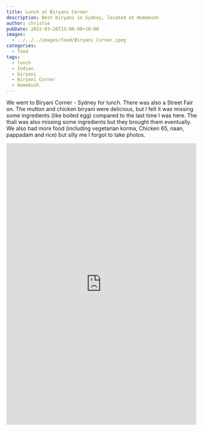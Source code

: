 ```yaml
---
title: Lunch at Biryani Corner
description: Best biryani in Sydney, located at Homebush
author: christie
pubDate: 2022-03-26T13:00:00+10:00
images:
  - ../../../images/food/Biryani Corner.jpeg
categories:
  - food
tags:
  - lunch
  - Indian
  - biryani
  - Biryani Corner
  - Homebush
---
```


We went to Biryani Corner - Sydney for lunch. There was also a Street Fair on. The mutton and chicken biryani were delicious, but I felt it was missing some ingredients (like boiled egg) compared to the last time I was here. The thali was also missing some ingredients but they brought them eventually. We also had more food (including vegetarian korma, Chicken 65, naan, pappadam and rice) but silly me I forgot to take photos.

<iframe src="https://www.facebook.com/plugins/post.php?href=https%3A%2F%2Fwww.facebook.com%2Fchris1.tham%2Fposts%2Fpfbid02CJVCxB3ZogZTVd6Xzw2n1WGkL8n858Kz9s2xcuFmrEMiCCo4ML9dLhoy9tnnXNeSl&show_text=true&width=500" width="500" height="742" style="border:none;overflow:hidden" scrolling="no" frameborder="0" allowfullscreen="true" allow="autoplay; clipboard-write; encrypted-media; picture-in-picture; web-share"></iframe>
